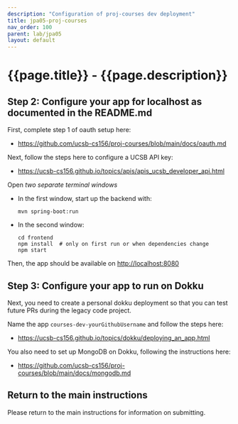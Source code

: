 ```yaml
---
description: "Configuration of proj-courses dev deployment"
title: jpa05-proj-courses
nav_order: 100
parent: lab/jpa05
layout: default
---
```


# {{page.title}} - {{page.description}}


## Step 2: Configure your app for localhost as documented in the README.md
First, complete step 1 of oauth setup here:
* <https://github.com/ucsb-cs156/proj-courses/blob/main/docs/oauth.md>
  
Next, follow the steps here to configure a UCSB API key:
* <https://ucsb-cs156.github.io/topics/apis/apis_ucsb_developer_api.html>

Open *two separate terminal windows*
* In the first window, start up the backend with:
  ``` 
  mvn spring-boot:run
  ```
* In the second window:
  ```
  cd frontend
  npm install  # only on first run or when dependencies change
  npm start
  ```

Then, the app should be available on <http://localhost:8080>
     
## Step 3: Configure your app to run on Dokku
Next, you need to create a personal dokku deployment so that you can test future PRs during the legacy code project. 

Name the app `courses-dev-yourGithubUsername` and follow the steps here: 

* <https://ucsb-cs156.github.io/topics/dokku/deploying_an_app.html>

You also need to set up MongoDB on Dokku, following the instructions here: 

* <https://github.com/ucsb-cs156/proj-courses/blob/main/docs/mongodb.md>

## Return to the main instructions

Please return to the main instructions 
for information on submitting.
